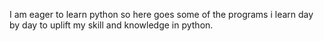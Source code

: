 I am eager to learn python so here goes some of the programs i learn day by day to uplift my skill and knowledge in python.
